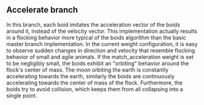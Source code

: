 ## Accelerate branch
In this branch, each boid imitates the acceleration vector of the boids around it, instead of the velocity vector. This implementation actually results in a flocking behavior more typical of the boids algorithm than the basic master branch implementation. In the current weight configuration, it is easy to observe sudden changes in direction and velocity that resemble flocking behavior of small and agile animals. If the match_acceleration weight is set to be negligibly small, the boids exhibit an "orbiting" behavior around the flock's center of mass. The moon orbiting the earth is constantly accelerating towards the earth, similarly the boids are continuously accelerating towards the center of mass of the flock. Furthermore, the boids try to avoid collision, which keeps them from all collapsing into a single point.
 
<!--
-noticed distinct fractale-like empty circles when frame by frame with 100 boids
-->
